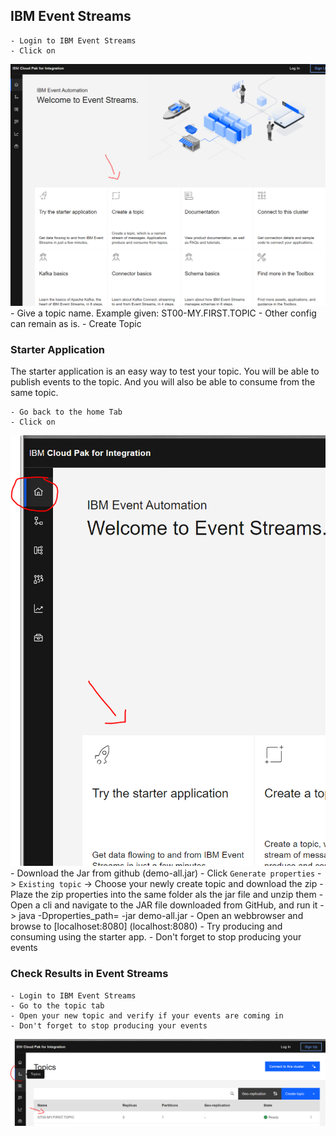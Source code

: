 ## IBM Event Streams
	- Login to IBM Event Streams
	- Click on 
![Create a topic](images/createATopic.png)
	- Give a topic name. Example given: ST00-MY.FIRST.TOPIC
	- Other config can remain as is.
	- Create Topic


### Starter Application
The starter application is an easy way to test your topic. You will be able to publish events to the topic. And you will also be able to consume from the same topic.

	- Go back to the home Tab
	- Click on 
![Try the starter application](../../doc/1-create-first-topic/images/StarterApp.png)
	- Download the Jar from github (demo-all.jar)
	- Click `Generate properties`  -> `Existing topic` -> Choose your newly create topic and download the zip
	- Plaze the zip properties into the same folder als the jar file and unzip them
	- Open a cli and navigate to the JAR file downloaded from GitHub, and run it
		-> java -Dproperties_path=<path-to-properties> -jar demo-all.jar
	- Open an webbrowser and browse to [localhoset:8080] (localhost:8080)
	- Try producing and consuming using the starter app.
	- Don't forget to stop producing your events
	
### Check Results in Event Streams
	- Login to IBM Event Streams
	- Go to the topic tab 
	- Open your new topic and verify if your events are coming in
	- Don't forget to stop producing your events
![Verify Topic](../../doc/1-create-first-topic/images/verifyTopic.png)